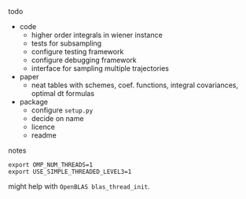 todo
- code
  - higher order integrals in wiener instance
  - tests for subsampling
  - configure testing framework
  - configure debugging framework
  - interface for sampling multiple trajectories
- paper
  - neat tables with schemes, coef. functions, integral covariances, optimal dt formulas 
- package
  - configure `setup.py`
  - decide on name
  - licence
  - readme

notes
```
export OMP_NUM_THREADS=1
export USE_SIMPLE_THREADED_LEVEL3=1
```
might help with `OpenBLAS blas_thread_init`.
